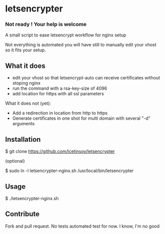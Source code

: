 # letsencrypter

### Not ready ! Your help is welcome

A small script to ease letsencrypt workflow for nginx setup

Not everything is automated you will have still to manually edit your vhost
so it fits your setup.

## What it does

- edit your vhost so that letsencrypt-auto can receive certificates without
  stoping nginx
- run the command with a rsa-key-size of 4096
- add location for https with all ssl parameters


What it does not (yet):

- Add a redirection in location from http to https
- Generate certificates in one shot for multi domain with several "-d" arguments

## Installation

$ git clone https://github.com/lcetinsoy/letsencrypter

(optional)

$ sudo ln -l letsencrypter-nginx.sh /usr/local/bin/letsencrypter

## Usage

$ ./letsencrypter-nginx.sh

## Contribute

Fork and pull request. No tests automated test for now. I know, I'm no good
